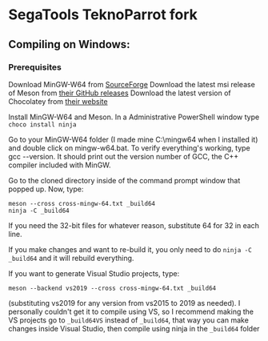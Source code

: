 # SegaTools TeknoParrot fork

## Compiling on Windows:
### Prerequisites 
Download MinGW-W64 from [SourceForge](https://sourceforge.net/projects/mingw-w64/files/Toolchains%20targetting%20Win32/Personal%20Builds/mingw-builds/installer/)
Download the latest msi release of Meson from [their GitHub releases](https://github.com/mesonbuild/meson/releases)
Download the latest version of Chocolatey from [their website](https://chocolatey.org/install)

Install MinGW-W64 and Meson.
In a Administrative PowerShell window type `choco install ninja`

Go to your MinGW-W64 folder (I made mine C:\mingw64 when I installed it) and double click on mingw-w64.bat.
To verify everything's working, type gcc --version. It should print out the version number of GCC, the C++ compiler included with MinGW.

Go to the cloned directory inside of the command prompt window that popped up.
Now, type:

```
meson --cross cross-mingw-64.txt _build64
ninja -C _build64
```
If you need the 32-bit files for whatever reason, substitute 64 for 32 in each line.

If you make changes and want to re-build it, you only need to do `ninja -C _build64` and it will rebuild everything.

If you want to generate Visual Studio projects, type:
```
meson --backend vs2019 --cross cross-mingw-64.txt _build64
```
(substituting vs2019 for any version from vs2015 to 2019 as needed).
I personally couldn't get it to compile using VS, so I recommend making the VS projects go to `_build64VS` instead of `_build64`, that way you can make changes inside Visual Studio, then compile using ninja in the `_build64` folder
